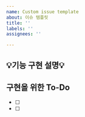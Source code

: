 ```yaml
---
name: Custom issue template
about: 이슈 템플릿
title: ''
labels: ''
assignees: ''

---
```


**:bulb:기능 구현 설명:bulb:**
---
**구현을 위한 To-Do**
---
- [ ] 
- [ ]
